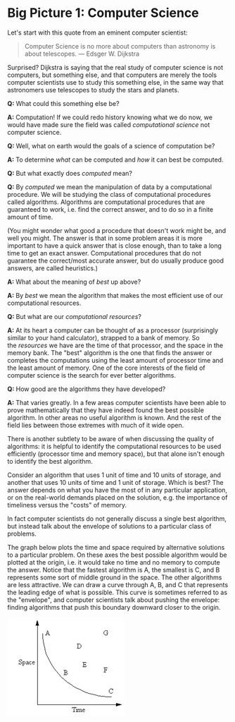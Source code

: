 # Big Picture 1: Computer Science

Let's start with this quote from an eminent computer scientist:

> Computer Science is no more about computers than astronomy is about telescopes. — Edsger W. Dijkstra

Surprised? Dijkstra is saying that the real study of computer science is not computers, but something else, and that computers are merely the tools computer scientists use to study this something else, in the same way that astronomers use telescopes to study the stars and planets.

**Q:** What could this something else be?

**A:** Computation! If we could redo history knowing what we do now, we would have made sure the field was called _computational science_ not computer science.

**Q:** Well, what on earth would the goals of a science of computation be?

**A:** To determine _what_ can be computed and _how_ it can best be computed.

**Q:** But what exactly does _computed_ mean?

**Q:** By _computed_ we mean the manipulation of data by a computational procedure. We will be studying the class of computational procedures called algorithms. Algorithms are computational procedures that are guaranteed to work, i.e. find the correct answer, and to do so in a finite amount of time.

(You might wonder what good a procedure that doesn't work might be, and well you might. The answer is that in some problem areas it is more important to have a quick answer that is close enough, than to take a long time to get an exact answer. Computational procedures that do not guarantee the correct/most accurate answer, but do usually produce good answers, are called heuristics.)

**A:** What about the meaning of _best_ up above?

**A:** By _best_ we mean the algorithm that makes the most efficient use of our computational resources.

**Q:** But what are our _computational resources_?

**A:** At its heart a computer can be thought of as a processor (surprisingly similar to your hand calculator), strapped to a bank of memory. So the _resources_ we have are the time of that processor, and the space in the memory bank. The "best" algorithm is the one that finds the answer or completes the computations using the least amount of processor time and the least amount of memory. One of the core interests of the field of computer science is the search for ever better algorithms.

**Q:** How good are the algorithms they have developed?

**A:** That varies greatly. In a few areas computer scientists have been able to prove mathematically that they have indeed found the best possible algorithm. In other areas no useful algorithm is known. And the rest of the field lies between those extremes with much of it wide open.

There is another subtlety to be aware of when discussing the quality of algorithms: it is helpful to identify the computational resources to be used efficiently (processor time and memory space), but that alone isn't enough to identify the best algorithm.

Consider an algorithm that uses 1 unit of time and 10 units of storage, and another that uses 10 units of time and 1 unit of storage. Which is best? The answer depends on what you have the most of in any particular application, or on the real-world demands placed on the solution, e.g. the importance of timeliness versus the "costs" of memory.

In fact computer scientists do not generally discuss a single best algorithm, but instead talk about the envelope of solutions to a particular class of problems.

The graph below plots the time and space required by alternative solutions to a particular problem. On these axes the best possible algorithm would be plotted at the origin, i.e. it would take no time and no memory to compute the answer. Notice that the fastest algorithm is A, the smallest is C, and B represents some sort of middle ground in the space. The other algorithms are less attractive. We can draw a curve through A, B, and C that represents the leading edge of what is possible. This curve is sometimes referred to as the "envelope", and computer scientists talk about pushing the envelope: finding algorithms that push this boundary downward closer to the origin.

![](01_the_envelope.gif)
